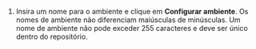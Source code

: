 1. Insira um nome para o ambiente e clique em **Configurar ambiente**. Os nomes de ambiente não diferenciam maiúsculas de minúsculas. Um nome de ambiente não pode exceder 255 caracteres e deve ser único dentro do repositório.
